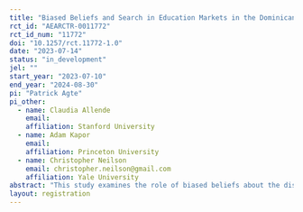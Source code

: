 ```yaml
---
title: "Biased Beliefs and Search in Education Markets in the Dominican Republic"
rct_id: "AEARCTR-0011772"
rct_id_num: "11772"
doi: "10.1257/rct.11772-1.0"
date: "2023-07-14"
status: "in_development"
jel: ""
start_year: "2023-07-10"
end_year: "2024-08-30"
pi: "Patrick Agte"
pi_other:
  - name: Claudia Allende
    email: 
    affiliation: Stanford University
  - name: Adam Kapor
    email: 
    affiliation: Princeton University
  - name: Christopher Neilson
    email: christopher.neilson@gmail.com
    affiliation: Yale University
abstract: "This study examines the role of biased beliefs about the distribution of school characteristics and search costs in the school choice process. To disentangle these two mechanisms, we conduct a randomized control trial in the Dominican Republic in which we vary the nature of the information that is given to parents. In the first treatment arm, we attempt to change parents’ beliefs by providing information on the price and quality distribution of schools in their neighborhood. In the second treatment arm, we try to also reduce search costs by including information on the attributes of each individual school in addition to the distributions. The experimental results are used to inform a structural model of search and school choice."
layout: registration
---
```


